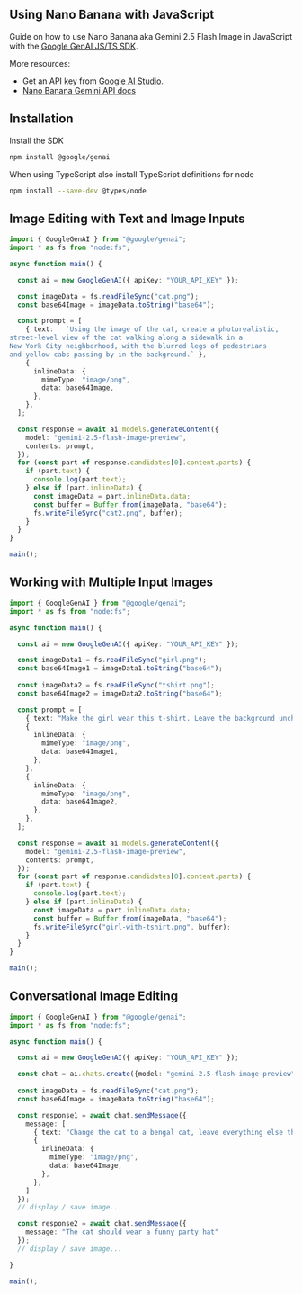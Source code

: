 ## Using Nano Banana with JavaScript

Guide on how to use Nano Banana aka Gemini 2.5 Flash Image in JavaScript with the [Google GenAI JS/TS SDK](https://github.com/googleapis/js-genai).

More resources:

- Get an API key from [Google AI Studio](https://aistudio.google.com/).
- [Nano Banana Gemini API docs](https://ai.google.dev/gemini-api/docs/image-generation)

## Installation

Install the SDK

```bash
npm install @google/genai
```

When using TypeScript also install TypeScript definitions for node

```bash
npm install --save-dev @types/node
```

## Image Editing with Text and Image Inputs

```ts
import { GoogleGenAI } from "@google/genai";
import * as fs from "node:fs";

async function main() {

  const ai = new GoogleGenAI({ apiKey: "YOUR_API_KEY" });

  const imageData = fs.readFileSync("cat.png");
  const base64Image = imageData.toString("base64");

  const prompt = [
    { text:   `Using the image of the cat, create a photorealistic,
street-level view of the cat walking along a sidewalk in a
New York City neighborhood, with the blurred legs of pedestrians
and yellow cabs passing by in the background.` },
    {
      inlineData: {
        mimeType: "image/png",
        data: base64Image,
      },
    },
  ];

  const response = await ai.models.generateContent({
    model: "gemini-2.5-flash-image-preview",
    contents: prompt,
  });
  for (const part of response.candidates[0].content.parts) {
    if (part.text) {
      console.log(part.text);
    } else if (part.inlineData) {
      const imageData = part.inlineData.data;
      const buffer = Buffer.from(imageData, "base64");
      fs.writeFileSync("cat2.png", buffer);
    }
  }
}

main();
```

## Working with Multiple Input Images

```ts
import { GoogleGenAI } from "@google/genai";
import * as fs from "node:fs";

async function main() {

  const ai = new GoogleGenAI({ apiKey: "YOUR_API_KEY" });

  const imageData1 = fs.readFileSync("girl.png");
  const base64Image1 = imageData1.toString("base64");
  
  const imageData2 = fs.readFileSync("tshirt.png");
  const base64Image2 = imageData2.toString("base64");

  const prompt = [
    { text: "Make the girl wear this t-shirt. Leave the background unchanged." },
    {
      inlineData: {
        mimeType: "image/png",
        data: base64Image1,
      },
    },
    {
      inlineData: {
        mimeType: "image/png",
        data: base64Image2,
      },
    },
  ];

  const response = await ai.models.generateContent({
    model: "gemini-2.5-flash-image-preview",
    contents: prompt,
  });
  for (const part of response.candidates[0].content.parts) {
    if (part.text) {
      console.log(part.text);
    } else if (part.inlineData) {
      const imageData = part.inlineData.data;
      const buffer = Buffer.from(imageData, "base64");
      fs.writeFileSync("girl-with-tshirt.png", buffer);
    }
  }
}

main();
```

## Conversational Image Editing

```ts
import { GoogleGenAI } from "@google/genai";
import * as fs from "node:fs";

async function main() {

  const ai = new GoogleGenAI({ apiKey: "YOUR_API_KEY" });

  const chat = ai.chats.create({model: "gemini-2.5-flash-image-preview"});
  
  const imageData = fs.readFileSync("cat.png");
  const base64Image = imageData.toString("base64");

  const response1 = await chat.sendMessage({
    message: [
      { text: "Change the cat to a bengal cat, leave everything else the same." },
      {
        inlineData: {
          mimeType: "image/png",
          data: base64Image,
        },
      },
    ]
  });
  // display / save image...

  const response2 = await chat.sendMessage({
    message: "The cat should wear a funny party hat"
  });
  // display / save image...

}

main();
```